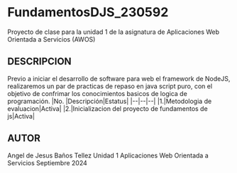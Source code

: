 # FundamentosDJS_230592
Proyecto de clase para la unidad 1 de la asignatura de Aplicaciones Web Orientada a Servicios (AWOS)

 ## DESCRIPCION
Previo a iniciar el desarrollo de software para web el framework de NodeJS, realizaremos un par de practicas de repaso en java script puro, con el objetivo de confrimar los conocimientos basicos de logica de programación.
|No. |Descripción|Estatus|
 |--|--|--|
 |1.|Metodologia de evaluacion|Activa|
 |2.|Inicializacion del proyecto de fundamentos de js|Activa|
## AUTOR
Angel de Jesus Baños Tellez
Unidad 1
Aplicaciones Web Orientada a Servicios
Septiembre 2024